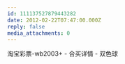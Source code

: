 ```yaml
---
id: 111137527879443282
date: 2012-02-22T07:47:00.000Z
reply: false
media_attachments: 0
---
```


淘宝彩票-wb2003+ - 合买详情 - 双色球 ​​​​

